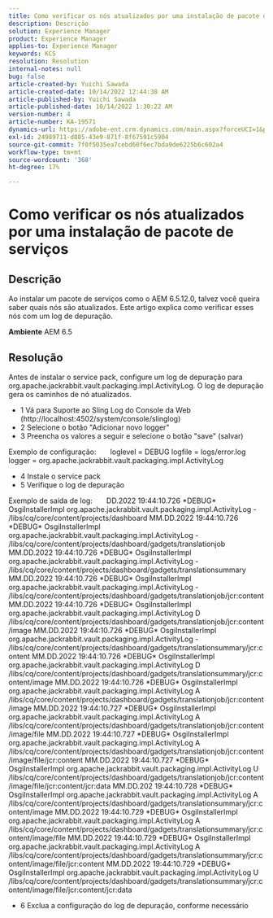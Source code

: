 ```yaml
---
title: Como verificar os nós atualizados por uma instalação de pacote de serviços
description: Descrição
solution: Experience Manager
product: Experience Manager
applies-to: Experience Manager
keywords: KCS
resolution: Resolution
internal-notes: null
bug: false
article-created-by: Yuichi Sawada
article-created-date: 10/14/2022 12:44:38 AM
article-published-by: Yuichi Sawada
article-published-date: 10/14/2022 1:30:22 AM
version-number: 4
article-number: KA-19571
dynamics-url: https://adobe-ent.crm.dynamics.com/main.aspx?forceUCI=1&pagetype=entityrecord&etn=knowledgearticle&id=43d93c5d-594b-ed11-bba2-000d3a5c1bcc
exl-id: 24989711-d885-43e9-871f-8f67591c5904
source-git-commit: 7f0f5035ea7cebd60f6ec7bda9de6225b6c602a4
workflow-type: tm+mt
source-wordcount: '368'
ht-degree: 17%

---
```


# Como verificar os nós atualizados por uma instalação de pacote de serviços

## Descrição


Ao instalar um pacote de serviços como o AEM 6.5.12.0, talvez você queira saber quais nós são atualizados. Este artigo explica como verificar esses nós com um log de depuração.

<b>Ambiente</b>
AEM 6.5


## Resolução


Antes de instalar o service pack, configure um log de depuração para org.apache.jackrabbit.vault.packaging.impl.ActivityLog. O log de depuração gera os caminhos de nó atualizados.

- 1 Vá para Suporte ao Sling Log do Console da Web (http://localhost:4502/system/console/slinglog)
- 2 Selecione o botão &quot;Adicionar novo logger&quot;
- 3 Preencha os valores a seguir e selecione o botão &quot;save&quot; (salvar)

Exemplo de configuração:       loglevel = DEBUG logfile = logs/error.log logger = org.apache.jackrabbit.vault.packaging.impl.ActivityLog

- 4 Instale o service pack
- 5 Verifique o log de depuração

Exemplo de saída de log:       DD.2022 19:44:10.726 \*DEBUG\* OsgiInstallerImpl org.apache.jackrabbit.vault.packaging.impl.ActivityLog - /libs/cq/core/content/projects/dashboard MM.DD.2022 19:44:10.726 \*DEBUG\* OsgiInstallerImpl org.apache.jackrabbit.vault.packaging.impl.ActivityLog - /libs/cq/core/content/projects/dashboard/gadgets/translationjob MM.DD.2022 19:44:10.726 \*DEBUG\* OsgiInstallerImpl org.apache.jackrabbit.vault.packaging.impl.ActivityLog - /libs/cq/core/content/projects/dashboard/gadgets/translationsummary MM.DD.2022 19:44:10.726 \*DEBUG\* OsgiInstallerImpl org.apache.jackrabbit.vault.packaging.impl.ActivityLog - /libs/cq/core/content/projects/dashboard/gadgets/translationjob/jcr:content MM.DD.2022 19:44:10.726 \*DEBUG\* OsgiInstallerImpl org.apache.jackrabbit.vault.packaging.impl.ActivityLog D /libs/cq/core/content/projects/dashboard/gadgets/translationjob/jcr:content/image MM.DD.2022 19:44:10.726 \*DEBUG\* OsgiInstallerImpl org.apache.jackrabbit.vault.packaging.impl.ActivityLog - /libs/cq/core/content/projects/dashboard/gadgets/translationsummary/jcr:content MM.DD.2022 19:44:10.726 \*DEBUG\* OsgiInstallerImpl org.apache.jackrabbit.vault.packaging.impl.ActivityLog D /libs/cq/core/content/projects/dashboard/gadgets/translationsummary/jcr:content/image MM.DD.2022 19:44:10.726 \*DEBUG\* OsgiInstallerImpl org.apache.jackrabbit.vault.packaging.impl.ActivityLog A /libs/cq/core/content/projects/dashboard/gadgets/translationjob/jcr:content/image MM.DD.2022 19:44:10.727 \*DEBUG\* OsgiInstallerImpl org.apache.jackrabbit.vault.packaging.impl.ActivityLog A /libs/cq/core/content/projects/dashboard/gadgets/translationjob/jcr:content/image/file MM.DD.2022 19:44:10.727 \*DEBUG\* OsgiInstallerImpl org.apache.jackrabbit.vault.packaging.impl.ActivityLog A /libs/cq/core/content/projects/dashboard/gadgets/translationjob/jcr:content/image/file/jcr:content MM.DD.2022 19:44:10.727 \*DEBUG\* OsgiInstallerImpl org.apache.jackrabbit.vault.packaging.impl.ActivityLog U /libs/cq/core/content/projects/dashboard/gadgets/translationjob/jcr:content/image/file/jcr:content/jcr:data MM.DD.202 19:44:10.728 \*DEBUG\* OsgiInstallerImpl org.apache.jackrabbit.vault.packaging.impl.ActivityLog A /libs/cq/core/content/projects/dashboard/gadgets/translationsummary/jcr:content/image MM.DD.2022 19:44:10.729 \*DEBUG\* OsgiInstallerImpl org.apache.jackrabbit.vault.packaging.impl.ActivityLog A /libs/cq/core/content/projects/dashboard/gadgets/translationsummary/jcr:content/image/file MM.DD.2022 19:44:10.729 \*DEBUG\* OsgiInstallerImpl org.apache.jackrabbit.vault.packaging.impl.ActivityLog A /libs/cq/core/content/projects/dashboard/gadgets/translationsummary/jcr:content/image/file/jcr:content MM.DD.2022 19:44:10.729 \*DEBUG\* OsgiInstallerImpl org.apache.jackrabbit.vault.packaging.impl.ActivityLog U /libs/cq/core/content/projects/dashboard/gadgets/translationsummary/jcr:content/image/file/jcr:content/jcr:data

- 6 Exclua a configuração do log de depuração, conforme necessário
